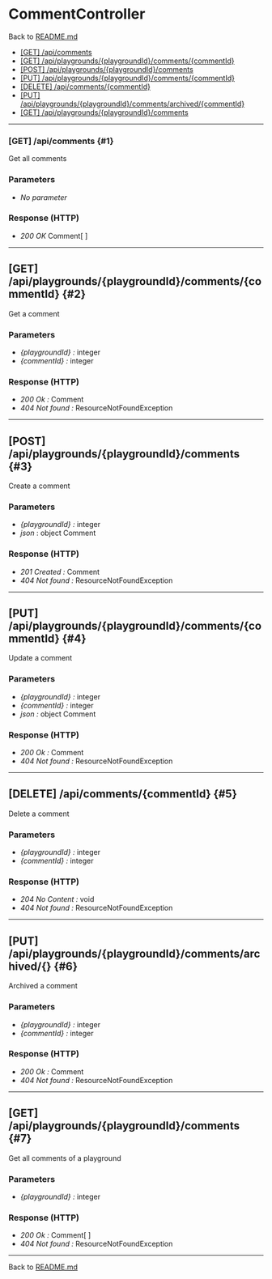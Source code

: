 # CommentController

Back to [README.md](../README.md)

- [[GET] /api/comments](#1)
- [[GET] /api/playgrounds/\{playgroundId\}/comments/\{commentId\}](#2)
- [[POST] /api/playgrounds/\{playgroundId\}/comments](#3)
- [[PUT] /api/playgrounds/\{playgroundId\}/comments/\{commentId\}](#4)
- [[DELETE] /api/comments/\{commentId\}](#5)
- [[PUT] /api/playgrounds/\{playgroundId\}/comments/archived/\{commentId\}](#6)
- [[GET] /api/playgrounds/\{playgroundId\}/comments](#7)

___

### [GET] /api/comments {#1}

Get all comments

### Parameters

- *No parameter*

### Response (HTTP)

- *200 OK* Comment[ ]

___

## [GET] /api/playgrounds/\{playgroundId\}/comments/\{commentId\} {#2}

Get a comment

### Parameters

- *\{playgroundId\} :* integer
- *\{commentId\} :* integer

### Response (HTTP)

- *200 Ok :* Comment
- *404 Not found :* ResourceNotFoundException

___

## [POST] /api/playgrounds/\{playgroundId\}/comments {#3}

Create a comment

### Parameters

- *\{playgroundId\} :* integer
- *json* : object Comment

### Response (HTTP)

- *201 Created :* Comment
- *404 Not found :* ResourceNotFoundException

___

## [PUT] /api/playgrounds/\{playgroundId\}/comments/\{commentId\} {#4}

Update a comment

### Parameters

- *\{playgroundId\} :* integer
- *\{commentId\} :* integer
- *json :* object Comment

### Response (HTTP)

- *200 Ok :* Comment
- *404 Not found :* ResourceNotFoundException

___

## [DELETE] /api/comments/\{commentId\} {#5}

Delete a comment

### Parameters

- *\{playgroundId\} :* integer
- *\{commentId\} :* integer

### Response (HTTP)

- *204 No Content :* void
- *404 Not found :* ResourceNotFoundException
  
___

## [PUT] /api/playgrounds/\{playgroundId\}/comments/archived/\{\} {#6}

Archived a comment

### Parameters

- *\{playgroundId\} :* integer
- *\{commentId\} :* integer

### Response (HTTP)

- *200 Ok :* Comment
- *404 Not found :* ResourceNotFoundException

___

## [GET] /api/playgrounds/\{playgroundId\}/comments {#7}

Get all comments of a playground

### Parameters

- *\{playgroundId\} :* integer

### Response (HTTP)

- *200 Ok :* Comment[ ]
- *404 Not found :* ResourceNotFoundException

___

Back to [README.md](../README.md)